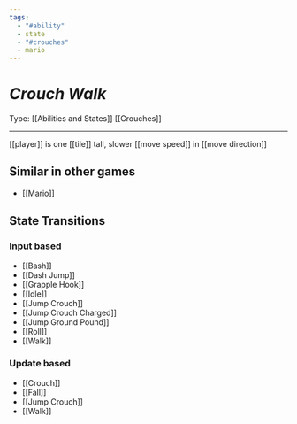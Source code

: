 ```yaml
---
tags:
  - "#ability"
  - state
  - "#crouches"
  - mario
---
```

# _Crouch Walk_

Type: [[Abilities and States]] [[Crouches]]

----


[[player]] is one [[tile]] tall, slower [[move speed]] in [[move direction]]


## Similar in other games

* [[Mario]]


## State Transitions

### Input based

* [[Bash]]
* [[Dash Jump]]
* [[Grapple Hook]]
* [[Idle]]
* [[Jump Crouch]]
* [[Jump Crouch Charged]]
* [[Jump Ground Pound]]
* [[Roll]]
* [[Walk]]


### Update based

* [[Crouch]]
* [[Fall]]
* [[Jump Crouch]]
* [[Walk]]